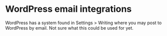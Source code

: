 # WordPress email integrations

WordPress has a system found in Settings > Writing where you may post to WordPress by email. Not sure what this could be used for yet.
